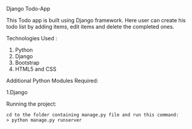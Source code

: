 Django Todo-App

This Todo app is built using Django framework. Here user can create his todo list by adding items, edit items and delete the completed ones.

Technologies Used :

1. Python
2. Django
3. Bootstrap
4. HTML5 and CSS

Additional Python Modules Required:

1.Django

Running the project:

    cd to the folder containing manage.py file and run this command:
    > python manage.py runserver
